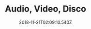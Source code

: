 ---
title: Audio, Video, Disco
artist: Justice
date: 2018-11-21T02:09:10.540Z
cover: audio-video-disco-500.jpg
styles:
  - Electronic
links:
  spotify: https://play.spotify.com/album/0dLnnm4PjeyqM4CoHqo6DI
  youtube: https://youtu.be/KO42fQP5sm4
  applemusic: https://itunes.apple.com/us/album/audio-video-disco/469202499?uo=4
  soundcloud: ""
  bandcamp: ""
  googleplay: https://play.google.com/music/m/Bm6wmpfcgtjnlz7xmjtjvmkmucy?signup_if_needed=1
  deezer: https://www.deezer.com/album/54275582
---